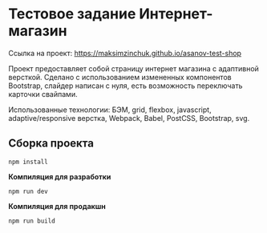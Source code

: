 # Тестовое задание Интернет-магазин

Ссылка на проект: https://maksimzinchuk.github.io/asanov-test-shop

Проект предоставляет собой страницу интернет магазина с адаптивной версткой. Сделано с использованием измененных компонентов
Bootstrap, слайдер написан с нуля, есть возможность переключать карточки свайпами.

Использованные технологии: БЭМ, grid, flexbox, javascript, adaptive/responsive верстка, Webpack, Babel, PostCSS, Bootstrap, svg.

## **Сборка проекта**

```
npm install
```

**Компиляция для разработки**

```
npm run dev
```

**Компиляция для продакшн**

```
npm run build
```
